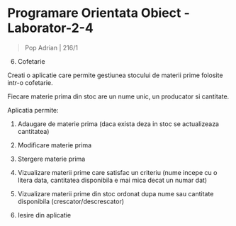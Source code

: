 # Programare Orientata Obiect - Laborator-2-4

> Pop Adrian | 216/1

6. Cofetarie

Creati o aplicatie care permite gestiunea stocului de materii prime folosite intr-o cofetarie.

Fiecare materie prima din stoc are un nume unic, un producator si cantitate.

Aplicatia permite:

1. Adaugare de materie prima (daca exista deza in stoc se actualizeaza cantitatea)

2. Modificare materie prima 

3. Stergere  materie prima

4. Vizualizare materii prime care satisfac un criteriu (nume incepe cu o litera data, cantitatea disponibila e mai mica decat un numar dat)

5. Vizualizare materii prime din stoc ordonat dupa nume sau cantitate disponibila (crescator/descrescator)

6. Iesire din aplicatie
